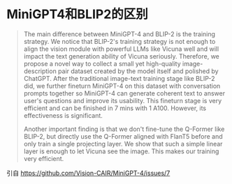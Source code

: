 # MiniGPT4和BLIP2的区别

> The main difference between MiniGPT-4 and BLIP-2 is the training strategy. We notice that BLIP-2's training strategy is not enough to align the vision module with powerful LLMs like Vicuna well and will impact the text generation ability of Vicuna seriously. Therefore, we propose a novel way to collect a small yet high-quality image-description pair dataset created by the model itself and polished by ChatGPT. After the traditional image-text training stage like BLIP-2 did, we further fineturn MiniGPT-4 on this dataset with conversation prompts together so MiniGPT-4 can generate coherent text to answer user's questions and improve its usability. This fineturn stage is very efficient and can be finished in 7 mins with 1 A100. However, its effectiveness is significant.
> 
> Another important finding is that we don't fine-tune the Q-Former like BLIP-2, but directly use the Q-Former aligned with FlanT5 before and only train a single projecting layer. We show that such a simple linear layer is enough to let Vicuna see the image. This makes our training very efficient.

引自 https://github.com/Vision-CAIR/MiniGPT-4/issues/7 
